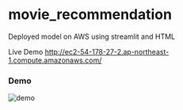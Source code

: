 # movie_recommendation
 
Deployed model on AWS using streamlit and HTML 

Live Demo http://ec2-54-178-27-2.ap-northeast-1.compute.amazonaws.com/
### Demo
![demo](https://user-images.githubusercontent.com/90147485/205139418-27d0b1cc-7cec-437c-bd25-059832f776b6.gif)
